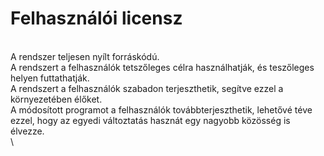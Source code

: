 # **Felhasználói licensz**
\
A rendszer teljesen nyílt forráskódú.\
A rendszert a felhasználók tetszőleges célra használhatják, és teszőleges helyen futtathatják.\
A rendszert a felhasználók szabadon terjeszthetik, segítve ezzel a környezetében élőket.\
A módosított programot a felhasználók továbbterjeszthetik, lehetővé téve ezzel, hogy az egyedi változtatás hasznát egy nagyobb közösség is élvezze.\
\
